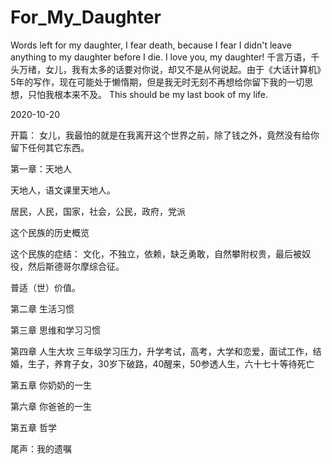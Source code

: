# For_My_Daughter
Words left for my daughter, I fear death, because I fear I didn't leave anything to my daughter before I die. I love you, my daughter!
千言万语，千头万绪，女儿，我有太多的话要对你说，却又不是从何说起。由于《大话计算机》5年的写作，现在可能处于懒惰期，但是我无时无刻不再想给你留下我的一切思想，只怕我根本来不及。
This should be my last book of my life.

2020-10-20 

开篇：
女儿，我最怕的就是在我离开这个世界之前，除了钱之外，竟然没有给你留下任何其它东西。

第一章：天地人

天地人，语文课里天地人。

居民，人民，国家，社会，公民，政府，党派

这个民族的历史概览

这个民族的症结： 文化，不独立，依赖，缺乏勇敢，自然攀附权贵，最后被奴役，然后斯德哥尔摩综合征。

普适（世）价值。

第二章 生活习惯


第三章 思维和学习习惯

第四章 人生大坎  三年级学习压力，升学考试，高考，大学和恋爱，面试工作，结婚，生子，养育子女，30岁下破路，40醒来，50参透人生，六十七十等待死亡

第五章 你奶奶的一生

第六章 你爸爸的一生


第五章 哲学

尾声：我的遗嘱

